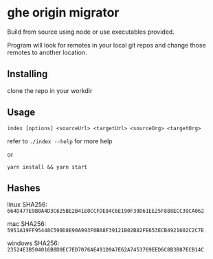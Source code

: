 # ghe origin migrator

Build from source using node or use executables provided.

Program will look for remotes in your local git repos and change those remotes to another location.

## Installing

clone the repo in your workdir

## Usage

`index [options] <sourceUrl> <targetUrl> <sourceOrg> <targetOrg>`

refer to `./index --help` for more help

or

`yarn install && yarn start`

## Hashes

linux SHA256: `664D477E9B0A4D3C625BE2B41E0CCFDE84C6E190F39D61EE25F888ECC39CA062`

mac SHA256: `5951A19FF95448C599D8E90A993F0BA8F39121B02B82FE653ECB4921602C2C7E`

windows SHA256: `23524E3B504016B8D0EC7ED7076AE491D9A7E62A7453769EED6C8B3B87ECB14C`